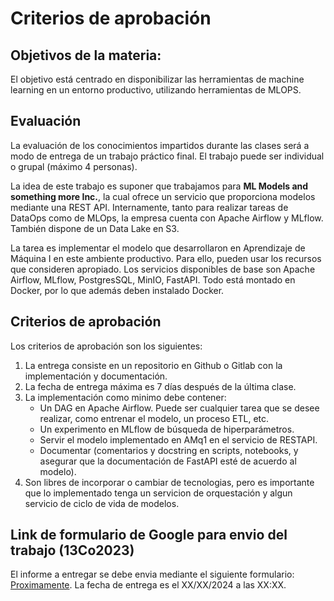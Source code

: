 # Criterios de aprobación

## Objetivos de la materia:

El objetivo está centrado en disponibilizar las herramientas de machine learning en un entorno productivo, utilizando herramientas de MLOPS.

## Evaluación

La evaluación de los conocimientos impartidos durante las clases será a modo de entrega de un trabajo práctico final. El trabajo puede ser individual o grupal (máximo 4 personas).

La idea de este trabajo es suponer que trabajamos para **ML Models and something more Inc.**, la cual ofrece un servicio que proporciona modelos mediante una REST API. Internamente, tanto para realizar tareas de DataOps como de MLOps, la empresa cuenta con Apache Airflow y MLflow. También dispone de un Data Lake en S3.

La tarea es implementar el modelo que desarrollaron en Aprendizaje de Máquina I en este ambiente productivo. Para ello, pueden usar los recursos que consideren apropiado. Los servicios disponibles de base son Apache Airflow, MLflow, PostgresSQL, MinIO, FastAPI. Todo está montado en Docker, por lo que además deben instalado Docker. 

## Criterios de aprobación

Los criterios de aprobación son los siguientes:

1. La entrega consiste en un repositorio en Github o Gitlab con la implementación y documentación.
2. La fecha de entrega máxima es 7 días después de la última clase.
3. La implementación como minimo debe contener:
    - Un DAG en Apache Airflow. Puede ser cualquier tarea que se desee realizar, como entrenar el modelo, un proceso ETL, etc.
    - Un experimento en MLflow de búsqueda de hiperparámetros.
    - Servir el modelo implementado en AMq1 en el servicio de RESTAPI.
    - Documentar (comentarios y docstring en scripts, notebooks, y asegurar que la documentación de FastAPI esté de acuerdo al modelo).
4. Son libres de incorporar o cambiar de tecnologias, pero es importante que lo implementado tenga un servicion de orquestación y algun servicio de ciclo de vida de modelos.   

## Link de formulario de Google para envio del trabajo (13Co2023)

El informe a entregar se debe envia mediante el siguiente formulario: [Proximamente](Proximamente). La fecha de entrega es el XX/XX/2024 a las XX:XX.
